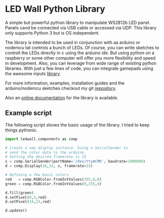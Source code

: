 # LED Wall Python Library

A simple but powerful python library to manipulate WS2812b LED panel.
Panels cand be connected via USB cable or accessed via UDP. This library only supports Python 3 but is OS independent.

The library is intended to be used in conjunction with aa arduino or nodemcu tat controls a bunch of LEDs. Of course, you can write sketches to controll the LEDs directly in c using the arduino ide. But using python on a raspberry or some other computer will offer you more flexibility and speed in development. Also, you can leverage from wide range of existing python libraries. With just a few lines of code, you can integrate gamepads using the awesome inputs [library](https://pypi.org/project/inputs/).

For more information, examples, installation guides and the arduino/nodemcu sketches checkout my git [repository](https://github.com/FirstKlaas/LEDWall).

Also an [online documentation](http://make.nebuhr.de/ledwall/doc/) for the library is available.

## Example script
The following script shows the basic usage of the library. I tried to keep things pythonic.

```python
import ledwall.components as comp

# Create a new display instance. Using a SerialSender to
# send the color data to the arduino.
# Setting the desired framerate is 15
s = comp.SerialSender(portName='/dev/ttyACM0', baudrate=1000000)
d = comp.Display(16,32, s, framerate=15)

# Defining a few basic colors
red   = comp.RGBColor.fromIntValues(255,0,0)
green = comp.RGBColor.fromIntValues(0,255,0)

d.fill(green)
d.setPixel(0,3,red)
d.setPixel(14,23,red)

d.update()
```

